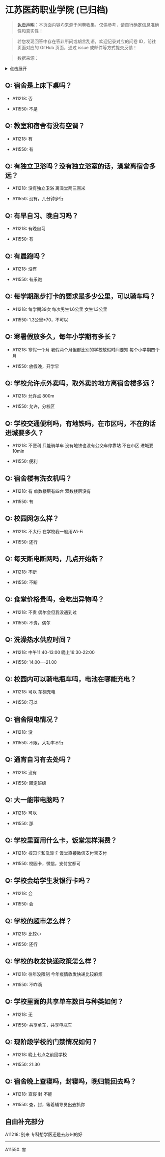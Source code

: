 # 江苏医药职业学院 (已归档)

> [免责声明](https://colleges.chat/#_3)：本页面内容均来源于问卷收集，仅供参考，请自行确定信息准确性和真实性！

> 若您发现回答中存在答非所问或胡言乱语，欢迎记录对应的问卷 ID，前往页面对应的 GitHub 页面，通过 issue 或邮件等方式提交反馈！

> 数据来源：

<details><summary>点击展开</summary>
<ul>
<li>A11218: 匿名 (2022 年 06 月)</li>
<li>A11550: 匿名 (2022 年 06 月)</li>
</ul>
</details>

## Q: 宿舍是上床下桌吗？

- A11218: 否

- A11550: 不是

## Q: 教室和宿舍有没有空调？

- A11218: 有

- A11550: 有

## Q: 有独立卫浴吗？没有独立浴室的话，澡堂离宿舍多远？

- A11218: 没有独立卫浴 离澡堂两三百米

- A11550: 没有，几分钟步行

## Q: 有早自习、晚自习吗？

- A11218: 有晚自习

- A11550: 有

## Q: 有晨跑吗？

- A11218: 没有

- A11550: 有乐跑

## Q: 每学期跑步打卡的要求是多少公里，可以骑车吗？

- A11218: 每学期39次 每次男生1.6公里 女生1.3公里

- A11550: 1.3公里\*70，不可以

## Q: 寒暑假放多久，每年小学期有多长？

- A11218: 寒假一个月 暑假两个月但都比别的学校放假时间要短 每个小学期四个月

- A11550: 放假晚，开学早

## Q: 学校允许点外卖吗，取外卖的地方离宿舍楼多远？

- A11218: 允许点 800m

- A11550: 允许，分校区

## Q: 学校交通便利吗，有地铁吗，在市区吗，不在的话进城要多久？

- A11218: 不便利 只能骑单车 没有地铁也没有公交车停靠站 不在市区 进城要10min

- A11550: 便利

## Q: 宿舍楼有洗衣机吗？

- A11218: 有 单数楼层有四台 双数楼层没有

- A11550: 有

## Q: 校园网怎么样？

- A11218: 不太行 在学校我一般用Wi-Fi

- A11550: 还行

## Q: 每天断电断网吗，几点开始断？

- A11218: 不断

- A11550: 不断

## Q: 食堂价格贵吗，会吃出异物吗？

- A11218: 不贵 偶尔会但我没遇到过

- A11550: 不贵，偶尔

## Q: 洗澡热水供应时间？

- A11218: 中午11:40-13:00 晚上16:30-22:00

- A11550: 14.00---21.00

## Q: 校园内可以骑电瓶车吗，电池在哪能充电？

- A11218: 可以 车棚充电

- A11550: 可以

## Q: 宿舍限电情况？

- A11218: 没

- A11550: 不限，大功率不行

## Q: 通宵自习有去处吗？

- A11218: 没有

- A11550: 固定班级

## Q: 大一能带电脑吗？

- A11218: 可以

- A11550: 那

## Q: 学校里面用什么卡，饭堂怎样消费？

- A11218: 校园卡和洗澡卡 饭堂直接微信支付宝支付

- A11550: 校园卡，微信，支付宝都可

## Q: 学校会给学生发银行卡吗？

- A11218: 会

- A11550: 会

## Q: 学校的超市怎么样？

- A11218: 比较小

- A11550: 还行

## Q: 学校的收发快递政策怎么样？

- A11218: 往年没限制 今年疫情收发快递比较麻烦

- A11550: 不咋滴

## Q: 学校里面的共享单车数目与种类如何？

- A11218: 无

- A11550: 共享单车，共享电瓶车

## Q: 现阶段学校的门禁情况如何？

- A11218: 晚上七点之前回学校

- A11550: 21.30

## Q: 宿舍晚上查寝吗，封寝吗，晚归能回去吗？

- A11218: 查寝 封 不能

- A11550: 查，封，等着辅导员出去抓你

## 自由补充部分

A11218: 别来 专科想学医还是去苏州的好

***

A11550: 害